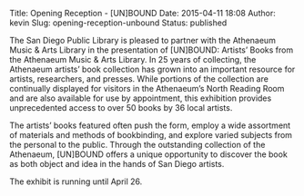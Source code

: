 Title: Opening Reception - [UN]BOUND
Date: 2015-04-11 18:08
Author: kevin
Slug: opening-reception-unbound
Status: published

The San Diego Public Library is pleased to partner with the Athenaeum Music & Arts Library in the presentation of \[UN\]BOUND: Artists’ Books from the Athenaeum Music & Arts Library. In 25 years of collecting, the Athenaeum artists’ book collection has grown into an important resource for artists, researchers, and presses. While portions of the collection are continually displayed for visitors in the Athenaeum’s North Reading Room and are also available for use by appointment, this exhibition provides unprecedented access to over 50 books by 36 local artists.

The artists’ books featured often push the form, employ a wide assortment of materials and methods of bookbinding, and explore varied subjects from the personal to the public. Through the outstanding collection of the Athenaeum, \[UN\]BOUND offers a unique opportunity to discover the book as both object and idea in the hands of San Diego artists.

The exhibit is running until April 26.
